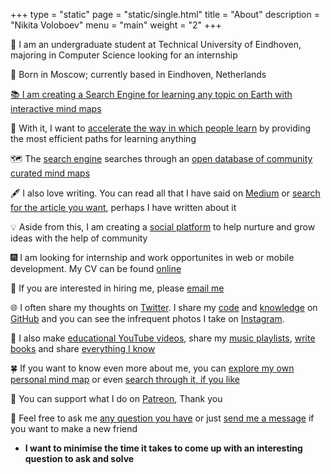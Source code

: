 +++
type = "static"
page = "static/single.html"
title = "About"
description = "Nikita Voloboev"
menu = "main"
weight = "2"
+++

📒 I am an undergraduate student at Technical University of Eindhoven, majoring in Computer Science looking for an internship

🚙 Born in Moscow; currently based in Eindhoven, Netherlands

[📚 I am creating a Search Engine for learning any topic on Earth with interactive mind maps](https://learn-anything.xyz/)

🚀 With it, I want to [accelerate the way in which people learn](https://medium.com/@NikitaVoloboev/the-invisible-mountains-bd50a31bc64e) by providing the most efficient paths for learning anything

🗺 The [search engine](https://learn-anything.xyz/) searches through an [open database of community curated mind maps](https://github.com/learn-anything/maps)

🖋 I also love writing. You can read all that I have said on [Medium](https://medium.com/@NikitaVoloboev) or [search for the article you want](https://my.mindnode.com/2YJ1yeqHkxaBMHKDPC1k2Ripxpx9Ne7ULk4rfh3H#211.9,-478.2,-1), perhaps I have written about it

💡 Aside from this, I am creating a [social platform](https://github.com/nikitavoloboev/crafting-ideas) to help nurture and grow ideas with the help of community

🎆 I am looking for internship and work opportunites in web or mobile development. My CV can be found [online](https://stackoverflow.com/cv/nikitavoloboev)

📧 If you are interested in hiring me, please [email me](mailto:nikita.voloboev@icloud.com)

🌐 I often share my thoughts on [Twitter](https://twitter.com/nikitavoloboev). I share my [code](https://my.mindnode.com/ZKGETDkUaQUsL3q8q9z788CxG84oEHgDiT79GuzX#-143.5,-902.6,0) and [knowledge](https://github.com/nikitavoloboev/my-knowledge) on [GitHub](https://github.com/nikitavoloboev) and you can see the infrequent photos I take on [Instagram](https://www.instagram.com/nikitavoloboev/).

🎥 I also make [educational YouTube videos](https://www.youtube.com/channel/UCEKqrUfr_FMKIO9XSJS4vDw), share my [music playlists](https://open.spotify.com/user/nikitavoloboev), [write books](https://nikitavoloboev.gitbooks.io/macos-automation-guide/content/) and share [everything I know](https://nikitavoloboev.gitbooks.io/knowledge/content/)

🍀 If you want to know even more about me, you can [explore my own personal mind map](https://my.mindnode.com/myLVaRLKytoTYBLshxGzzb75MN9cyGHbQBgaVVPp#666.6,-32.8,-3) or even [search through it, if you like](https://github.com/nikitavoloboev/alfred-my-mind)

💛 You can support what I do on [Patreon](http://patreon.com/nikitavoloboev), Thank you

💬 Feel free to ask me [any question you have](https://github.com/nikitavoloboev/ama/issues/new) or just [send me a message](https://telegram.me/nikivi) if you want to make a new friend

* **I want to minimise the time it takes to come up with an interesting question to ask and solve**



